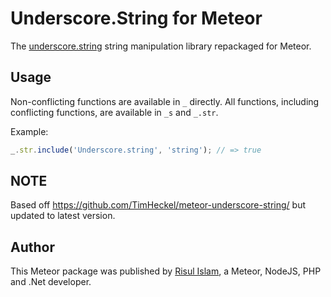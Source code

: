 # Underscore.String for Meteor

The [underscore.string](http://epeli.github.io/underscore.string/) string manipulation library repackaged for Meteor.

## Usage

Non-conflicting functions are available in `_` directly. All functions,
including conflicting functions, are available in `_s` and `_.str`.

Example:

````javascript
_.str.include('Underscore.string', 'string'); // => true
````

## NOTE

Based off https://github.com/TimHeckel/meteor-underscore-string/ but updated to latest version.

## Author

This Meteor package was published by
[Risul Islam](https://no.linkedin.com/in/risul), a Meteor, NodeJS, PHP and .Net developer.